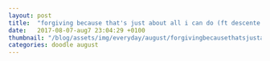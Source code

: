 ```yaml
---
layout: post
title:  "forgiving because that's just about all i can do (ft descente blanc)"
date:   2017-08-07-aug7 23:04:29 +0100
thumbnail: "/blog/assets/img/everyday/august/forgivingbecausethatsjustaboutallicando.png"
categories: doodle august
---
```

